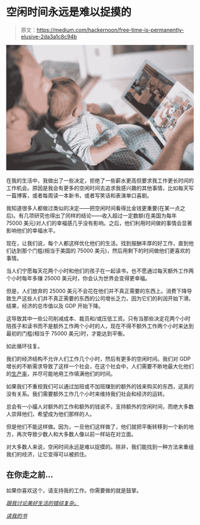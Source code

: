 # 空闲时间永远是难以捉摸的

> 原文：<https://medium.com/hackernoon/free-time-is-permanently-elusive-2da3a1c8c94b>

![](img/e406f40d5a4c0c0d1984a72ce3a86721.png)

在我的生活中，我做出了一些决定，拒绝了一些薪水更高但要求我工作更长时间的工作机会。原因是我会有更多的空闲时间去追求我感兴趣的其他事情，比如每天写一篇博客，或者每周读一本新书，或者写笑话和表演单口喜剧。

我知道很多人都做过类似的决定——把空闲时间看得比金钱更重要(在某一点之后)。有几项研究也得出了同样的结论——收入超过一定数额(在美国为每年 75000 美元)对人们的幸福感几乎没有影响。之后，他们利用时间做的事情会显著影响他们的幸福水平。

现在，让我们说，每个人都这样优化他们的生活。找到报酬丰厚的好工作，直到他们达到那个门槛(相当于美国的 75000 美元)，然后用剩下的时间做他们更喜欢的事情。

当人们宁愿每天花两个小时和他们的孩子在一起读书，也不愿通过每天额外工作两个小时每年多赚 25000 美元时，你会认为世界会变得更幸福。

但是，人们放弃的 25000 美元不会花在他们并不真正需要的东西上。消费下降导致生产这些人们并不真正需要的东西的公司增长乏力，因为它们的利润开始下滑。结果，经济的总市值以及 GDP 开始下降。

这导致其中一些公司削减成本、裁员和/或压低工资。只有当那些决定花两个小时陪孩子和读书而不是额外工作两个小时的人，现在不得不额外工作两个小时来达到最初的门槛(相当于 75000 美元)时，才能达到平衡。

如此循环往复。

我们的经济结构不允许人们工作几个小时，然后有更多的空闲时间。我们对 GDP 增长的不断需求导致了这样一个社会，在这个社会中，人们需要不断地最大化他们的[生产率](https://hackernoon.com/tagged/productivity)，并尽可能地用工作填满他们的时间。

如果我们不重视我们可以通过加班或不加班赚到的额外的钱来购买的东西，这真的没有关系。我们需要额外工作几个小时来维持我们社会和经济的运转。

总会有一小撮人对额外的工作和额外的钱说不，支持额外的空闲时间，而绝大多数人崇拜他们，希望成为他们那样的人。

但是他们不能这样做。因为，一旦他们这样做了，他们就把平衡转移到一个新的地方，再次导致少数人和大多数人像以前一样站在对立面。

对大多数人来说，空闲时间永远是难以捉摸的。除非，我们能找到一种方法来重组我们的经济，让它变得可以被抓住。

## 在你走之前…

如果你喜欢这个，请支持我的工作。你需要做的就是鼓掌。

[*跟我讨论美好生活的错综复杂。*](http://eepurl.com/cqwJZT)

[*读我的书*](https://www.amazon.com/s/ref=nb_sb_noss?url=search-alias%3Daps&field-keywords=mayantuyacu)